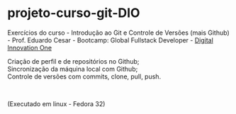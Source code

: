 # projeto-curso-git-DIO

Exercícios do curso - Introdução ao Git e Controle de Versões (mais Github) - Prof. Eduardo Cesar - Bootcamp: Global Fullstack Developer - <a href="https://digitalinnovation.one/">Digital Innovation One</a>

<p>Criação de perfil e de repositórios no Github;<br>
Sincronização da máquina local com Github;<br>
Controle de versões com commits, clone, pull, push.</p>
<br>

(Executado em linux - Fedora 32)
